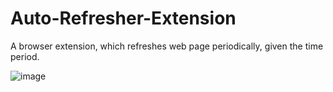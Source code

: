 # Auto-Refresher-Extension
A browser extension, which refreshes web page periodically, given the time period.

![image](https://github.com/user-attachments/assets/e3504f02-48d9-402a-bbed-e2d136e98a19)

